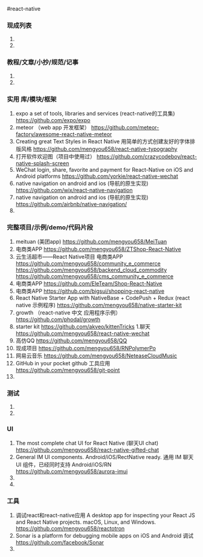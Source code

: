 
#react-native

### 现成列表
1. 
1. 

### 教程/文章/小抄/规范/记事
1. 
1. 

### 实用 库/模块/框架
1. expo a set of tools, libraries and services (react-native的工具集)
https://github.com/expo/expo
1. meteor （web app 开发框架）
https://github.com/meteor-factory/awesome-react-native-meteor
1. Creating great Text Styles in React Native 用简单的方式创建友好的字体排版风格
https://github.com/mengyou658/react-native-typography
1. 打开软件欢迎图（项目中使用过）
https://github.com/crazycodeboy/react-native-splash-screen
1. WeChat login, share, favorite and payment for React-Native on iOS and Android platforms 
https://github.com/yorkie/react-native-wechat
1. native navigation on android and ios (导航的原生实现)
https://github.com/wix/react-native-navigation
1. native navigation on android and ios (导航的原生实现)
https://github.com/airbnb/native-navigation/
1. 

### 完整项目/示例/demo/代码片段
1. meituan (美团app)
https://github.com/mengyou658/MeiTuan
1. 电商类APP
https://github.com/mengyou658/ZTShop-React-Native
1. 云生活超市——React Native项目 电商类APP 
https://github.com/mengyou658/community_e_commerce
https://github.com/mengyou658/backend_cloud_commodity
https://github.com/mengyou658/cms_community_e_commerce
1. 电商类APP
https://github.com/EleTeam/Shop-React-Native
1. 电商类APP
https://github.com/bigsui/shopping-react-native
1. React Native Starter App with NativeBase + CodePush + Redux (react native 示例程序)
https://github.com/mengyou658/native-starter-kit
1. growth （react-native 中文 应用程序示例）
https://github.com/phodal/growth
1. starter kit 
https://github.com/akveo/kittenTricks
1.聊天
https://github.com/mengyou658/react-native-wechat
1. 高仿QQ
https://github.com/mengyou658/QQ
1. 现成项目
https://github.com/mengyou658/RNPolymerPo
1.  网易云音乐
https://github.com/mengyou658/NeteaseCloudMusic
1. GitHub in your pocket  github 工具应用
https://github.com/mengyou658/git-point
1. 

### 测试
1. 
1. 

### UI
1. The most complete chat UI for React Native (聊天UI chat)
https://github.com/mengyou658/react-native-gifted-chat
1. General IM UI components. Android/iOS/RectNative ready. 通用 IM 聊天 UI 组件，已经同时支持 Android/iOS/RN
https://github.com/mengyou658/aurora-imui
1. 
1. 

### 工具
1. 调试react和react-native应用 A desktop app for inspecting your React JS and React Native projects. macOS, Linux, and Windows.
https://github.com/mengyou658/reactotron
1. Sonar is a platform for debugging mobile apps on iOS and Android 调试
https://github.com/facebook/Sonar
1. 
